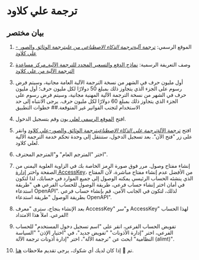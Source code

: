# ترجمة علي كلاود

## بيان مختصر

1. الموقع الرسمي: [ترجمة آلية*ترجمة الذكاء الاصطناعي من علي*ترجمة الوثائق والصور - علي كلاود](https://www.aliyun.com/product/ai/alimt)
2. وصف التعريفة الرسمية: [نماذج الدفع والتسعير المحدد للترجمة الآلية_مركز مساعدة الترجمة الآلية من علي كلاود](https://help.aliyun.com/document_detail/197134.html)
3. أول مليون حرف في الشهر من نسخة الترجمة الآلية العامة مجانية، وسيتم فرض رسوم على الجزء الذي يتجاوز ذلك بمبلغ 50 دولارًا لكل مليون حرف؛ أول مليون حرف في الشهر من نسخة الترجمة الآلية المهنية مجانية، وسيتم فرض رسوم على الجزء الذي يتجاوز ذلك بمبلغ 60 دولارًا لكل مليون حرف. يرجى الانتباه إلى حد الاستخدام لتجنب الفواتير غير المتوقعة.## خطوات التطبيق

4. افتح [الموقع الرسمي لعلي يون](https://www.aliyun.com/) وقم بتسجيل الدخول.
5. افتح [ترجمة الآلة*ترجمة علي الذكاء الاصطناعي*ترجمة الوثائق والصور-علي كلاود](https://www.aliyun.com/product/ai/alimt) وانقر على زر "فتح الآن". بعد تسجيل الدخول، ستنتقل إلى وحدة تحكم خدمة الترجمة الآلية لعلي كلاود.
6. اختر "المترجم العام" و"المترجم المحترف".
7. إنشاء مفتاح وصول. مرر فوق صورة الرمز الخاصة بك في الزاوية العلوية اليمنى من الصفحة واختر [إدارة AccessKey](https://ram.console.aliyun.com/manage/ak)، من الأفضل عدم إنشاء مفتاح مباشرة، لأن المفتاح الذي ينشئه الحساب الرئيسي يمكنه الوصول إلى جميع الموارد في حسابك، لذا لتكون في أمان اختر إنشاء حساب فرعي، طريقة الوصول للحساب الفرعي هي "طريقة استدعاء OpenAPI". لذلك، لتكون في الجانب الآمن، قم بإنشاء حساب فرعي بطريقة الوصول "طريقة استدعاء OpenAPI".
8. بعد الإنشاء بنجاح، سترى "معرف AccessKey" و"سر AccessKey" لهذا الحساب الفرعي. املأ هذا الامتداد!
9. تفويض الحساب الفرعي، انقر على "اسم تسجيل دخول المستخدم" للحساب الفرعي، اختر "إدارة الأذونات" "تفويض جديد"، في "اختيار الإذن" "السياسة النظامية" ابحث عن "ترجمة الآلة"، اختر "إدارة أذونات ترجمة الآلة (alimt)".
10. تم 🎉 إذا كان لديك أي شكوك، يرجى تقديم ملاحظات [هنا](https://github.com/immersive-translate/immersive-translate/issues/137).
